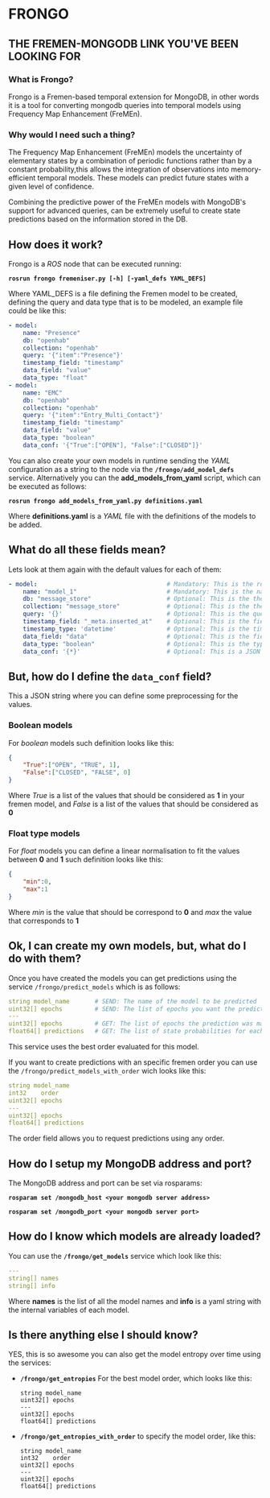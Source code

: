 # FRONGO
## THE FREMEN-MONGODB LINK YOU'VE BEEN LOOKING FOR
### What is Frongo?

Frongo is a Fremen-based temporal extension for MongoDB, in other words it is a tool for converting mongodb queries into temporal models using Frequency Map Enhancement (FreMEn).

### Why would I need such a thing?

The Frequency Map Enhancement (FreMEn) models the uncertainty of elementary states by a combination of periodic functions rather than by a constant probability,this allows the integration of observations into memory-efficient temporal models. These models can predict future states with a given level of confidence. 

Combining the predictive power of the FreMEn models with MongoDB's support for advanced queries,
can be extremely useful to create state predictions based on the information stored in the DB.

## How does it work?

Frongo is a *ROS* node that can be executed running:

**`rosrun frongo fremeniser.py [-h] [-yaml_defs YAML_DEFS]`**

Where YAML_DEFS is a file defining the Fremen model to be created, defining the query and data type that is to be modeled, an example file could be like this:

```YAML
- model:
    name: "Presence"
    db: "openhab"
    collection: "openhab"
    query: '{"item":"Presence"}'
    timestamp_field: "timestamp"
    data_field: "value"
    data_type: "float"
- model:
    name: "EMC"
    db: "openhab"
    collection: "openhab"
    query: '{"item":"Entry_Multi_Contact"}'
    timestamp_field: "timestamp"
    data_field: "value"
    data_type: "boolean"
    data_conf: '{"True":["OPEN"], "False":["CLOSED"]}'
```

You can also create your own models in runtime sending the *YAML* configuration as a string to the node via the  **`/frongo/add_model_defs`** service. Alternatively you can the **add_models_from_yaml** script, which can be executed as follows:

**`rosrun frongo add_models_from_yaml.py definitions.yaml`**

Where **definitions.yaml** is a *YAML* file with the definitions of the models to be added.

## What do all these fields mean?

Lets look at them again with the default values for each of them:


```YAML
- model:                                    # Mandatory: This is the root definition of a new model
    name: "model_1"                         # Mandatory: This is the name of the model you *MUST* define this value
    db: "message_store"                     # Optional: This is the the db name for the query
    collection: "message_store"             # Optional: This is the the collection name for the query
    query: '{}'                             # Optional: This is the query to be made
    timestamp_field: "_meta.inserted_at"    # Optional: This is the field where the timestamp is within the entry
    timestamp_type: 'datetime'              # Optional: This is the timestamp type it can either be 'datetime' for datetime objects or 'int' for epoch values
    data_field: "data"                      # Optional: This is the field where the value to be modeled is found
    data_type: "boolean"                    # Optional: This is the type of the data to be modeled you can have 'boolean' values for true or false or 'float' for values between 0 and 1
    data_conf: '{*}'                        # Optional: This is a JSON string where you can define some preprocessing for the values * See next section for understanding its set-up
```

## But, how do I define the `data_conf` field?

This a JSON string where you can define some preprocessing for the values.

### Boolean models 
For *boolean* models such definition looks like this:

```JSON
{
    "True":["OPEN", "TRUE", 1], 
    "False":["CLOSED", "FALSE", 0]
}
```
Where *True* is a list of the values that should be considered as **1** in your fremen model, and *False* is a list of the values that should be considered as **0**

### Float type models

For *float* models you can define a linear normalisation to fit the values between **0** and **1** such definition looks like this:

```JSON
{
    "min":0, 
    "max":1
}
```

Where *min* is the value that should be correspond to **0** and  *max* the value that corresponds to **1**

## Ok, I can create my own models, but, what do I do with them?

Once you have created the models you can get predictions using the service `/frongo/predict_models` which is as follows:

```YAML
string model_name       # SEND: The name of the model to be predicted
uint32[] epochs         # SEND: The list of epochs you want the prediction for
---
uint32[] epochs         # GET: The list of epochs the prediction was made for
float64[] predictions   # GET: The list of state probabilities for each epoch on the top list
```
This service uses the best order evaluated for this model.

If you want to create predictions with an specific fremen order you can use the `/frongo/predict_models_with_order` wich looks like this:

```YAML
string model_name
int32    order
uint32[] epochs
---
uint32[] epochs
float64[] predictions
```

The order field allows you to request predictions using any order.


## How do I setup my MongoDB address and port?

The MongoDB address and port can be set via rosparams:

**`rosparam set /mongodb_host <your mongodb server address>`**

**`rosparam set /mongodb_port <your mongodb server port>`**

## How do I know which models are already loaded?

You can use the **`/frongo/get_models`** service which look like this:

```YAML
---
string[] names
string[] info
```

Where **names** is the list of all the model names and **info** is a yaml string with the internal variables of each model.

## Is there anything else I should know?

YES, this is so awesome you can also get the model entropy over time using the services:

* **`/frongo/get_entropies`** For the best model order, which looks like this:

    ```
    string model_name
    uint32[] epochs
    ---
    uint32[] epochs
    float64[] predictions
    ```

* **`/frongo/get_entropies_with_order`** to specify the model order, like this:

    ```
    string model_name
    int32    order
    uint32[] epochs
    ---
    uint32[] epochs
    float64[] predictions
    ```
